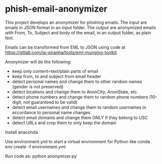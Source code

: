 # phish-email-anonymizer

This project develops an anonymizer for phishing emails. The input are emails in JSON
format in an input folder. The output are anonymized emails with From, To, Subject
and body of the email, in an output folder, as plain text.

Emails can be transformed from EML to JSON using code at
https://gitlab.com/isi-piranha/tools/eml-munging-toolkit

Anonymizer will do the following:
- keep only content=text/plain parts of email
- keep from, to and subject from email header
- detect personal names and change them to other random names (gender is not preserved)
- detect locations and change them to AnonCity, AnonState, etc.
- detect phone numbers and change them to random phone numbers (10-digit, not guaranteed to be valid)
- detect email usernames and change them to random usernames in accordance to personal name changes
- detect email domains and change them ONLY if they belong to USC
- detect URLs and crop them to only keep the domain

Install anaconda

Use environment.yml to start a virtual environment for Python like conda env create -f environment.yml

Run code as:
    python anonymizer.py <input-folder> <output-folder>
